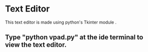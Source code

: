 <h1> Text Editor </h1>

This text editor is made using python's Tkinter module .<br> 
<h2>
  Type "python vpad.py" at the ide terminal to view the text editor.
</h2>
